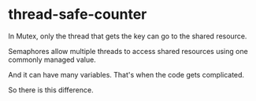 # thread-safe-counter

In Mutex, only the thread that gets the key can go to the shared resource.


Semaphores allow multiple threads to access shared resources using one commonly managed value.


And it can have many variables. That's when the code gets complicated. 

So there is this difference.
